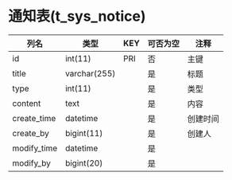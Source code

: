 # 通知表(t_sys_notice)
| 列名   | 类型   | KEY  | 可否为空 | 注释   |
| ---- | ---- | ---- | ---- | ---- |
|id|int(11)|PRI|否|主键|
|title|varchar(255)||是|标题|
|type|int(11)||是|类型|
|content|text||是|内容|
|create_time|datetime||是|创建时间|
|create_by|bigint(11)||是|创建人|
|modify_time|datetime||是||
|modify_by|bigint(20)||是||
